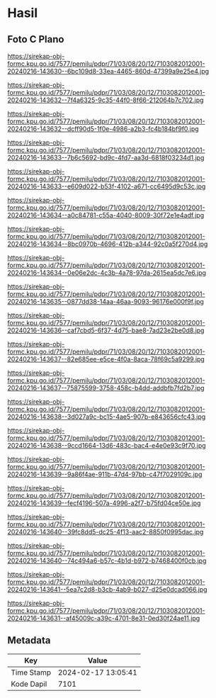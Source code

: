 # Hasil

## Foto C Plano

https://sirekap-obj-formc.kpu.go.id/7577/pemilu/pdpr/71/03/08/20/12/7103082012001-20240216-143630--6bc109d8-33ea-4465-860d-47399a9e25e4.jpg

https://sirekap-obj-formc.kpu.go.id/7577/pemilu/pdpr/71/03/08/20/12/7103082012001-20240216-143632--7f4a6325-9c35-44f0-8f66-212064b7c702.jpg

https://sirekap-obj-formc.kpu.go.id/7577/pemilu/pdpr/71/03/08/20/12/7103082012001-20240216-143632--dcff90d5-1f0e-4986-a2b3-fc4b184bf9f0.jpg

https://sirekap-obj-formc.kpu.go.id/7577/pemilu/pdpr/71/03/08/20/12/7103082012001-20240216-143633--7b6c5692-bd9c-4fd7-aa3d-6818f03234d1.jpg

https://sirekap-obj-formc.kpu.go.id/7577/pemilu/pdpr/71/03/08/20/12/7103082012001-20240216-143633--e609d022-b53f-4102-a671-cc6495d9c53c.jpg

https://sirekap-obj-formc.kpu.go.id/7577/pemilu/pdpr/71/03/08/20/12/7103082012001-20240216-143634--a0c84781-c55a-4040-8009-30f72e1e4adf.jpg

https://sirekap-obj-formc.kpu.go.id/7577/pemilu/pdpr/71/03/08/20/12/7103082012001-20240216-143634--8bc0970b-4696-412b-a344-92c0a5f270d4.jpg

https://sirekap-obj-formc.kpu.go.id/7577/pemilu/pdpr/71/03/08/20/12/7103082012001-20240216-143634--0e06e2dc-4c3b-4a78-97da-2615ea5dc7e6.jpg

https://sirekap-obj-formc.kpu.go.id/7577/pemilu/pdpr/71/03/08/20/12/7103082012001-20240216-143635--0877dd38-14aa-46aa-9093-96176e000f9f.jpg

https://sirekap-obj-formc.kpu.go.id/7577/pemilu/pdpr/71/03/08/20/12/7103082012001-20240216-143636--caf7cbd5-6f37-4d75-bae8-7ad23e2be0d8.jpg

https://sirekap-obj-formc.kpu.go.id/7577/pemilu/pdpr/71/03/08/20/12/7103082012001-20240216-143637--82e685ee-e5ce-4f0a-8aca-78f69c5a9299.jpg

https://sirekap-obj-formc.kpu.go.id/7577/pemilu/pdpr/71/03/08/20/12/7103082012001-20240216-143637--75875599-3758-458c-b4dd-addbfb7fd2b7.jpg

https://sirekap-obj-formc.kpu.go.id/7577/pemilu/pdpr/71/03/08/20/12/7103082012001-20240216-143638--3d027a9c-bc15-4ae5-907b-e843656cfc43.jpg

https://sirekap-obj-formc.kpu.go.id/7577/pemilu/pdpr/71/03/08/20/12/7103082012001-20240216-143638--9ccd1664-13d6-483c-bac4-e4e0e93c9f70.jpg

https://sirekap-obj-formc.kpu.go.id/7577/pemilu/pdpr/71/03/08/20/12/7103082012001-20240216-143639--9a86f4ae-911b-47d4-97bb-c47f7029109c.jpg

https://sirekap-obj-formc.kpu.go.id/7577/pemilu/pdpr/71/03/08/20/12/7103082012001-20240216-143639--fecf4196-507a-4996-a2f7-b75fd04ce50e.jpg

https://sirekap-obj-formc.kpu.go.id/7577/pemilu/pdpr/71/03/08/20/12/7103082012001-20240216-143640--39fc8dd5-dc25-4f13-aac2-8850f0995dac.jpg

https://sirekap-obj-formc.kpu.go.id/7577/pemilu/pdpr/71/03/08/20/12/7103082012001-20240216-143640--74c494a6-b57c-4b1d-b972-b7468400f0cb.jpg

https://sirekap-obj-formc.kpu.go.id/7577/pemilu/pdpr/71/03/08/20/12/7103082012001-20240216-143641--5ea7c2d8-b3cb-4ab9-b027-d25e0dcad066.jpg

https://sirekap-obj-formc.kpu.go.id/7577/pemilu/pdpr/71/03/08/20/12/7103082012001-20240216-143631--af45009c-a39c-4701-8e31-0ed30f24ae11.jpg


## Metadata

| Key        | Value               |
| ---------- | ------------------- |
| Time Stamp | 2024-02-17 13:05:41 |
| Kode Dapil | 7101                |



